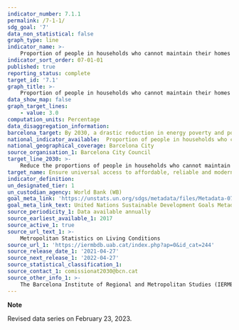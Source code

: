 ```yaml
---
indicator_number: 7.1.1
permalink: /7-1-1/
sdg_goal: '7'
data_non_statistical: false
graph_type: line
indicator_name: >-
    Proportion of people in households who cannot maintain their homes at an adequate temperature
indicator_sort_order: 07-01-01
published: true
reporting_status: complete
target_id: '7.1'
graph_title: >-
    Proportion of people in households who cannot maintain their homes at an adequate temperature
data_show_map: false
graph_target_lines:
    - value: 3.0
computation_units: Percentage
data_disaggregation_information:
barcelona_target: By 2030, a drastic reduction in energy poverty and power cuts in Barcelona
national_indicator_available:  Proportion of people in households who cannot maintain their homes at an adequate temperature
national_geographical_coverage: Barcelona City
source_organisation_1: Barcelona City Council
target_line_2030: >-
    Reduce the proportions of people in households who cannot maintain their homes at an adequate temperature to below 3%
target_name: Ensure universal access to affordable, reliable and modern energy services
indicator_definition:
un_designated_tier: 1
un_custodian_agency: World Bank (WB)
goal_meta_link: 'https://unstats.un.org/sdgs/metadata/files/Metadata-07-01-01.pdf'
goal_meta_link_text: United Nations Sustainable Development Goals Metadata (pdf 894kB)
source_periodicity_1: Data available annually
source_earliest_available_1: 2017
source_active_1: true
source_url_text_1: >-
    Metropolitan Statistics on Living Conditions 
source_url_1: 'https://iermbdb.uab.cat/index.php?ap=0&id_cat=244'
source_release_date_1: '2021-04-27'
source_next_release_1: '2022-04-27'
source_statistical_classification_1: 
source_contact_1: comissionat2030@bcn.cat
source_other_info_1: >-
    The Barcelona Institute of Regional and Metropolitan Studies (IERMB)
---
```

**Note**

Revised data series on February 23, 2023.
